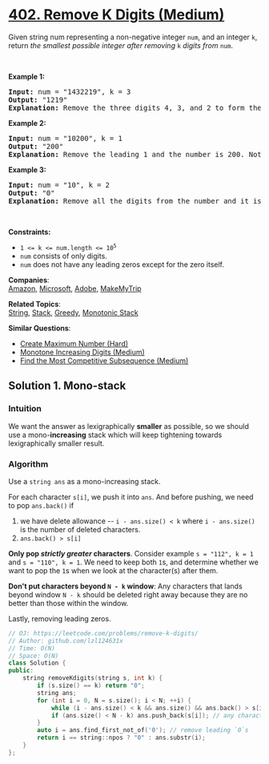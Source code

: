 # [402. Remove K Digits (Medium)](https://leetcode.com/problems/remove-k-digits/)

<p>Given string num representing a non-negative integer <code>num</code>, and an integer <code>k</code>, return <em>the smallest possible integer after removing</em> <code>k</code> <em>digits from</em> <code>num</code>.</p>

<p>&nbsp;</p>
<p><strong>Example 1:</strong></p>

<pre><strong>Input:</strong> num = "1432219", k = 3
<strong>Output:</strong> "1219"
<strong>Explanation:</strong> Remove the three digits 4, 3, and 2 to form the new number 1219 which is the smallest.
</pre>

<p><strong>Example 2:</strong></p>

<pre><strong>Input:</strong> num = "10200", k = 1
<strong>Output:</strong> "200"
<strong>Explanation:</strong> Remove the leading 1 and the number is 200. Note that the output must not contain leading zeroes.
</pre>

<p><strong>Example 3:</strong></p>

<pre><strong>Input:</strong> num = "10", k = 2
<strong>Output:</strong> "0"
<strong>Explanation:</strong> Remove all the digits from the number and it is left with nothing which is 0.
</pre>

<p>&nbsp;</p>
<p><strong>Constraints:</strong></p>

<ul>
	<li><code>1 &lt;= k &lt;= num.length &lt;= 10<sup>5</sup></code></li>
	<li><code>num</code> consists of only digits.</li>
	<li><code>num</code> does not have any leading zeros except for the zero itself.</li>
</ul>


**Companies**:  
[Amazon](https://leetcode.com/company/amazon), [Microsoft](https://leetcode.com/company/microsoft), [Adobe](https://leetcode.com/company/adobe), [MakeMyTrip](https://leetcode.com/company/makemytrip)

**Related Topics**:  
[String](https://leetcode.com/tag/string/), [Stack](https://leetcode.com/tag/stack/), [Greedy](https://leetcode.com/tag/greedy/), [Monotonic Stack](https://leetcode.com/tag/monotonic-stack/)

**Similar Questions**:
* [Create Maximum Number (Hard)](https://leetcode.com/problems/create-maximum-number/)
* [Monotone Increasing Digits (Medium)](https://leetcode.com/problems/monotone-increasing-digits/)
* [Find the Most Competitive Subsequence (Medium)](https://leetcode.com/problems/find-the-most-competitive-subsequence/)

## Solution 1. Mono-stack

### Intuition

We want the answer as lexigraphically **smaller** as possible, so we should use a mono-**increasing** stack which will keep tightening towards lexigraphically smaller result.

### Algorithm

Use a `string ans` as a mono-increasing stack.

For each character `s[i]`, we push it into `ans`. And before pushing, we need to pop `ans.back()` if
1. we have delete allowance -- `i - ans.size() < k` where `i - ans.size()` is the number of deleted characters.
2. `ans.back() > s[i]`

**Only pop _strictly greater_ characters**. Consider example `s = "112", k = 1` and `s = "110", k = 1`. We need to keep both `1`s, and determine whether we want to pop the `1`s when we look at the character(s) after them.

**Don't put characters beyond `N - k` window**: Any characters that lands beyond window `N - k` should be deleted right away because they are no better than those within the window.

Lastly, removing leading zeros.

```cpp
// OJ: https://leetcode.com/problems/remove-k-digits/
// Author: github.com/lzl124631x
// Time: O(N)
// Space: O(N)
class Solution {
public:
    string removeKdigits(string s, int k) {
        if (s.size() == k) return "0";
        string ans;
        for (int i = 0, N = s.size(); i < N; ++i) {
            while (i - ans.size() < k && ans.size() && ans.back() > s[i]) ans.pop_back(); // if we have delete allowance and `ans.back()` is greater than `s[i]`, we pop `ans.back()`
            if (ans.size() < N - k) ans.push_back(s[i]); // any character that was ever left beyond the valid window should be deleted.
        }
        auto i = ans.find_first_not_of('0'); // remove leading `0`s
        return i == string::npos ? "0" : ans.substr(i);
    }
};
```